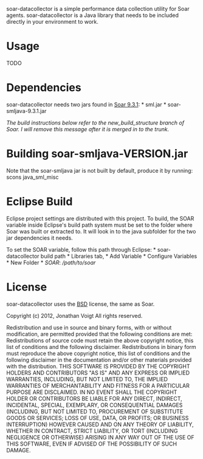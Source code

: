 soar-datacollector is a simple performance data collection utility for Soar agents. soar-datacollector is a Java library that needs to be included directly in your environment to work.

# Usage

TODO

# Dependencies

soar-datacollector needs two jars found in [Soar 9.3.1](http://soar.googlecode.com/):
    * sml.jar
    * soar-smljava-9.3.1.jar

*The build instructions below refer to the new_build_structure branch of Soar. I will remove this message after it is merged in to the trunk.*

# Building soar-smljava-VERSION.jar

Note that the soar-smljava jar is not built by default, produce it by running:
    scons java_sml_misc

# Eclipse Build

Eclipse project settings are distributed with this project. To build, the SOAR variable inside Eclipse's build path system must be set to the folder where Soar was built or extracted to. It will look in to the java subfolder for the two jar dependencies it needs.

To set the SOAR variable, follow this path through Eclipse:
    * soar-datacollector build path
    * Libraries tab,
    * Add Variable
    * Configure Variables
    * New Folder
    * *SOAR*: */path/to/soar*

# License

soar-datacollector uses the [BSD](http://www.opensource.org/licenses/bsd-license.php) license, the same as Soar.

Copyright (c) 2012, Jonathan Voigt
All rights reserved.

Redistribution and use in source and binary forms, with or without modification, are permitted provided that the following conditions are met:
Redistributions of source code must retain the above copyright notice, this list of conditions and the following disclaimer.
Redistributions in binary form must reproduce the above copyright notice, this list of conditions and the following disclaimer in the documentation and/or other materials provided with the distribution.
THIS SOFTWARE IS PROVIDED BY THE COPYRIGHT HOLDERS AND CONTRIBUTORS "AS IS" AND ANY EXPRESS OR IMPLIED WARRANTIES, INCLUDING, BUT NOT LIMITED TO, THE IMPLIED WARRANTIES OF MERCHANTABILITY AND FITNESS FOR A PARTICULAR PURPOSE ARE DISCLAIMED. IN NO EVENT SHALL THE COPYRIGHT HOLDER OR CONTRIBUTORS BE LIABLE FOR ANY DIRECT, INDIRECT, INCIDENTAL, SPECIAL, EXEMPLARY, OR CONSEQUENTIAL DAMAGES (INCLUDING, BUT NOT LIMITED TO, PROCUREMENT OF SUBSTITUTE GOODS OR SERVICES; LOSS OF USE, DATA, OR PROFITS; OR BUSINESS INTERRUPTION) HOWEVER CAUSED AND ON ANY THEORY OF LIABILITY, WHETHER IN CONTRACT, STRICT LIABILITY, OR TORT (INCLUDING NEGLIGENCE OR OTHERWISE) ARISING IN ANY WAY OUT OF THE USE OF THIS SOFTWARE, EVEN IF ADVISED OF THE POSSIBILITY OF SUCH DAMAGE.
